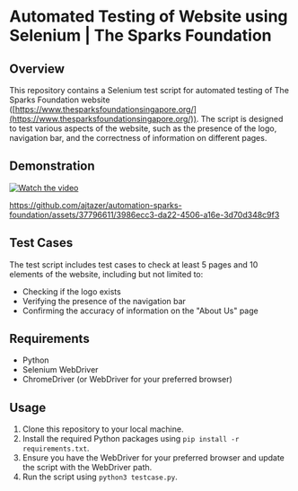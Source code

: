 # Automated Testing of Website using Selenium | The Sparks Foundation

## Overview
This repository contains a Selenium test script for automated testing of The Sparks Foundation website ([https://www.thesparksfoundationsingapore.org/](https://www.thesparksfoundationsingapore.org/)). The script is designed to test various aspects of the website, such as the presence of the logo, navigation bar, and the correctness of information on different pages.

## Demonstration
[![Watch the video](https://i3.ytimg.com/vi/9gkzdzrRqvI/0.jpg)](https://youtu.be/9gkzdzrRqvI)


https://github.com/ajtazer/automation-sparks-foundation/assets/37796611/3986ecc3-da22-4506-a16e-3d70d348c9f3



## Test Cases
The test script includes test cases to check at least 5 pages and 10 elements of the website, including but not limited to:
- Checking if the logo exists
- Verifying the presence of the navigation bar
- Confirming the accuracy of information on the "About Us" page

## Requirements
- Python
- Selenium WebDriver
- ChromeDriver (or WebDriver for your preferred browser)

## Usage
1. Clone this repository to your local machine.
2. Install the required Python packages using `pip install -r requirements.txt`.
3. Ensure you have the WebDriver for your preferred browser and update the script with the WebDriver path.
4. Run the script using `python3 testcase.py`.
